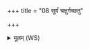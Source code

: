 +++
title = "08 सूर्यं चक्षुर्गच्छतु"

+++
<details><summary>मूलम् (WS)</summary>

सूर्यं चक्षुर्गच्छतु वातमात्मना दिवं च गच्छ पृथिवीं च धर्मणा ।  
आपो वा गच्छ यदि तत्र ते हितमोषधीषु प्रति तिष्ठाः शरीरैः ॥ १० ॥
</details>